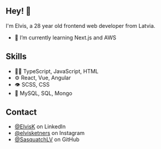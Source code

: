 ## Hey! 👋
I'm Elvis, a 28 year old frontend web developer from Latvia.

- 🌱 I’m currently learning Next.js and AWS

## Skills
- 👨‍💻 TypeScript, JavaScript, HTML
- ⚙️ React, Vue, Angular
- 👁️ SCSS, CSS
- 💽 MySQL, SQL, Mongo

## Contact
- [@ElvisK](https://www.linkedin.com/in/elvis-k/) on LinkedIn
- [@elvisketners](https://www.instagram.com/elvisketners/) on Instagram
- [@SasquatchLV](https://github.com/SasquatchLV) on GitHub
          
<!--
**SasquatchLV/SasquatchLV** is a ✨ _special_ ✨ repository because its `README.md` (this file) appears on your GitHub profile.

Here are some ideas to get you started:

- 🔭 I’m currently working on ...
- 🌱 I’m currently learning ...
- 👯 I’m looking to collaborate on ...
- 🤔 I’m looking for help with ...
- 💬 Ask me about ...
- 📫 How to reach me: ...
- 😄 Pronouns: ...
- ⚡ Fun fact: ...
-->
